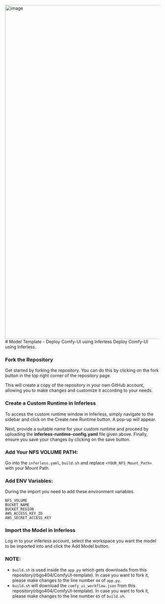 <img width="1083" alt="image" src="https://github.com/user-attachments/assets/299345fc-7b4b-486b-b688-4d1f9e051c9e"># Model Template - Deploy Comfy-UI using Inferless
Deploy Comfy-UI using Inferless.

### Fork the Repository
Get started by forking the repository. You can do this by clicking on the fork button in the top right corner of the repository page.

This will create a copy of the repository in your own GitHub account, allowing you to make changes and customize it according to your needs.

### Create a Custom Runtime in Inferless
To access the custom runtime window in Inferless, simply navigate to the sidebar and click on the Create new Runtime button. A pop-up will appear.

Next, provide a suitable name for your custom runtime and proceed by uploading the **inferless-runtime-config.yaml** file given above. Finally, ensure you save your changes by clicking on the save button.

### Add Your NFS VOLUME PATH:
Go into the `inferless.yaml`, `build.sh` and replace `<YOUR_NFS_Mount_Path>` with your Mount Path.

### Add ENV Variables:
During the import you need to add these environment variables.
```
NFS_VOLUME
BUCKET_NAME
BUCKET_REGION
AWS_ACCESS_KEY_ID
AWS_SECRET_ACCESS_KEY
```
### Import the Model in Inferless
Log in to your inferless account, select the workspace you want the model to be imported into and click the Add Model button.

### NOTE:
- `build.sh` is used inside the `app.py` which gets downloads from this repository(rbgo404/ComfyUI-template). In case you want to fork it, please make changes to the line number `44` of `app.py`.
- `build.sh` will download the `comfy_ui_workflow.json` from this repository(rbgo404/ComfyUI-template). In case you want to fork it, please make changes to the line number `65` of `build.sh`.
